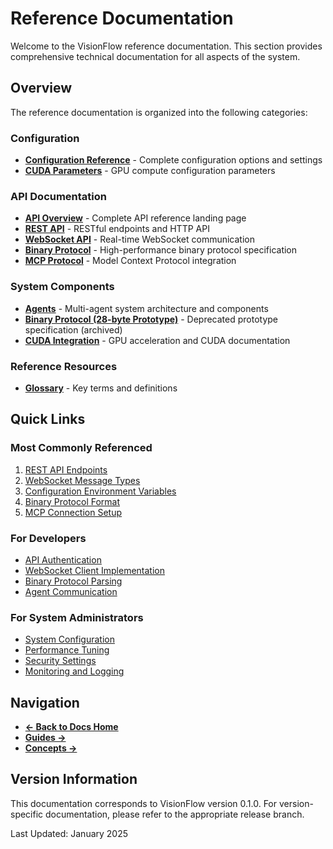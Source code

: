 # Reference Documentation

Welcome to the VisionFlow reference documentation. This section provides comprehensive technical documentation for all aspects of the system.

## Overview

The reference documentation is organized into the following categories:

### Configuration
- **[Configuration Reference](configuration.md)** - Complete configuration options and settings
- **[CUDA Parameters](cuda-parameters.md)** - GPU compute configuration parameters

### API Documentation
- **[API Overview](api/index.md)** - Complete API reference landing page
- **[REST API](api/rest-api.md)** - RESTful endpoints and HTTP API
- **[WebSocket API](api/websocket-api.md)** - Real-time WebSocket communication
- **[Binary Protocol](api/binary-protocol.md)** - High-performance binary protocol specification
- **[MCP Protocol](api/mcp-protocol.md)** - Model Context Protocol integration

### System Components
- **[Agents](agents/)** - Multi-agent system architecture and components
- **[Binary Protocol (28-byte Prototype)](binary-protocol.md)** - Deprecated prototype specification (archived)
- **[CUDA Integration](cuda/)** - GPU acceleration and CUDA documentation

### Reference Resources
- **[Glossary](glossary.md)** - Key terms and definitions

## Quick Links

### Most Commonly Referenced
1. [REST API Endpoints](api/rest-api.md#endpoints)
2. [WebSocket Message Types](api/websocket-api.md#message-types)
3. [Configuration Environment Variables](configuration.md#environment-variables-reference)
4. [Binary Protocol Format](api/binary-protocol.md#protocol-version)
5. [MCP Connection Setup](api/mcp-protocol.md#connection-setup)

### For Developers
- [API Authentication](api/rest-api.md#authentication)
- [WebSocket Client Implementation](api/websocket-api.md#client-implementation)
- [Binary Protocol Parsing](api/binary-protocol.md#client-implementation)
- [Agent Communication](agents/README.md#communication-protocols)

### For System Administrators
- [System Configuration](configuration.md#system-configuration)
- [Performance Tuning](configuration.md#performance-configuration)
- [Security Settings](configuration.md#security-and-authentication)
- [Monitoring and Logging](configuration.md#development-and-debugging)

## Navigation

- **[← Back to Docs Home](../index.md)**
- **[Guides →](../guides/index.md)**
- **[Concepts →](../concepts/index.md)**

## Version Information

This documentation corresponds to VisionFlow version 0.1.0. For version-specific documentation, please refer to the appropriate release branch.

Last Updated: January 2025